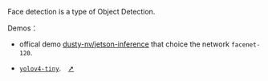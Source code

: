 Face detection is a type of Object Detection.

Demos：

- offical demo [dusty-nv/jetson-inference](https://github.com/dusty-nv/jetson-inference) that choice the network `facenet-120`.

- [`yolov4-tiny`](https://d246810g2000.medium.com/nvidia-jetson-nano-%E4%BD%BF%E7%94%A8-yolov4-tiny-%E9%80%B2%E8%A1%8C%E4%BA%BA%E8%87%89%E5%81%B5%E6%B8%AC-31944262e8f8).&ensp;&ensp;[➚](https://github.com/tingkts/Forked-Projects/tree/master/d246810g2000-trt_yolov4-tiny)
